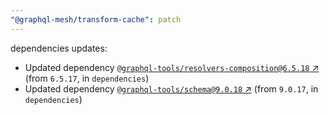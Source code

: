 ```yaml
---
"@graphql-mesh/transform-cache": patch
---
```

dependencies updates:
  - Updated dependency [`@graphql-tools/resolvers-composition@6.5.18` ↗︎](https://www.npmjs.com/package/@graphql-tools/resolvers-composition/v/6.5.18) (from `6.5.17`, in `dependencies`)
  - Updated dependency [`@graphql-tools/schema@9.0.18` ↗︎](https://www.npmjs.com/package/@graphql-tools/schema/v/9.0.18) (from `9.0.17`, in `dependencies`)
